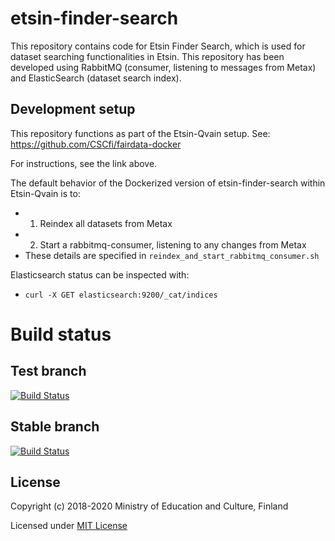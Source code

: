 # etsin-finder-search

This repository contains code for Etsin Finder Search, which is used for dataset searching functionalities in Etsin. This repository has been developed using RabbitMQ (consumer, listening to messages from Metax) and ElasticSearch (dataset search index).

## Development setup

This repository functions as part of the Etsin-Qvain setup. See: https://github.com/CSCfi/fairdata-docker

For instructions, see the link above.

The default behavior of the Dockerized version of etsin-finder-search within Etsin-Qvain is to:
- 1. Reindex all datasets from Metax
- 2. Start a rabbitmq-consumer, listening to any changes from Metax
- These details are specified in `reindex_and_start_rabbitmq_consumer.sh`

Elasticsearch status can be inspected with:
- `curl -X GET elasticsearch:9200/_cat/indices`

# Build status

## Test branch
[![Build Status](https://travis-ci.com/CSCfi/etsin-finder-search.svg?branch=test)](https://travis-ci.com/CSCfi/etsin-finder-search)

## Stable branch
[![Build Status](https://travis-ci.com/CSCfi/etsin-finder-search.svg?branch=stable)](https://travis-ci.com/CSCfi/etsin-finder-search)

License
-------
Copyright (c) 2018-2020 Ministry of Education and Culture, Finland

Licensed under [MIT License](LICENSE)
